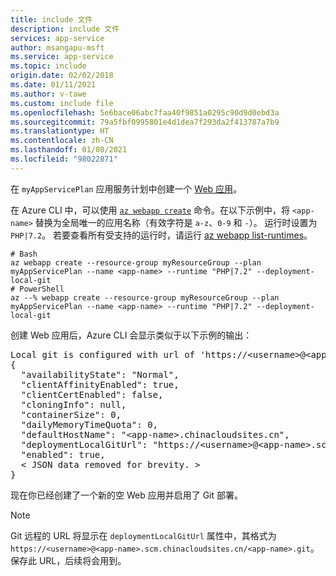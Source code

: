 ```yaml
---
title: include 文件
description: include 文件
services: app-service
author: msangapu-msft
ms.service: app-service
ms.topic: include
origin.date: 02/02/2018
ms.date: 01/11/2021
ms.author: v-tawe
ms.custom: include file
ms.openlocfilehash: 5e6bace06abc7faa40f9851a0295c90d9d0ebd3a
ms.sourcegitcommit: 79a5fbf0995801e4d1dea7f293da2f413787a7b9
ms.translationtype: HT
ms.contentlocale: zh-CN
ms.lasthandoff: 01/08/2021
ms.locfileid: "98022871"
---
```

<!-- Please keep this file set to PHP 7.2, as that's the highest PHP version Laravel supports (as shown in the PHP+MySQL tutorial) -->

在 `myAppServicePlan` 应用服务计划中创建一个 [Web 应用](../articles/app-service/overview.md#app-service-on-linux)。 

在 Azure CLI 中，可以使用 [`az webapp create`](/cli/webapp#az-webapp-create) 命令。在以下示例中，将 `<app-name>` 替换为全局唯一的应用名称（有效字符是 `a-z`、`0-9` 和 `-`）。 运行时设置为 `PHP|7.2`。 若要查看所有受支持的运行时，请运行 [az webapp list-runtimes](/cli/webapp#az-webapp-list-runtimes)。 

```azurecli
# Bash
az webapp create --resource-group myResourceGroup --plan myAppServicePlan --name <app-name> --runtime "PHP|7.2" --deployment-local-git
# PowerShell
az --% webapp create --resource-group myResourceGroup --plan myAppServicePlan --name <app-name> --runtime "PHP|7.2" --deployment-local-git
```

创建 Web 应用后，Azure CLI 会显示类似于以下示例的输出：

<pre>
Local git is configured with url of 'https://&lt;username&gt;@&lt;app-name&gt;.scm.chinacloudsites.cn/&lt;app-name&gt;.git'
{
  "availabilityState": "Normal",
  "clientAffinityEnabled": true,
  "clientCertEnabled": false,
  "cloningInfo": null,
  "containerSize": 0,
  "dailyMemoryTimeQuota": 0,
  "defaultHostName": "&lt;app-name&gt;.chinacloudsites.cn",
  "deploymentLocalGitUrl": "https://&lt;username&gt;@&lt;app-name&gt;.scm.chinacloudsites.cn/&lt;app-name&gt;.git",
  "enabled": true,
  &lt; JSON data removed for brevity. &gt;
}
</pre>

现在你已经创建了一个新的空 Web 应用并启用了 Git 部署。

> [!NOTE]
> Git 远程的 URL 将显示在 `deploymentLocalGitUrl` 属性中，其格式为 `https://<username>@<app-name>.scm.chinacloudsites.cn/<app-name>.git`。 保存此 URL，后续将会用到。
>
